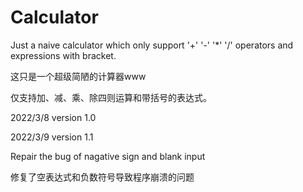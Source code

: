 # Calculator
Just a naive calculator which only support '+' '-' '*' '/' operators and expressions with bracket.

这只是一个超级简陋的计算器www      

仅支持加、减、乘、除四则运算和带括号的表达式。

2022/3/8  version 1.0

2022/3/9  version 1.1   

Repair the bug of nagative sign and blank input

修复了空表达式和负数符号导致程序崩溃的问题
